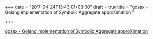 +++
date = "2017-04-24T13:43:01+03:00"
draft = true
title = "gosax - Golang implementation of Symbolic Aggregate approXimation "

+++

<p><a href="https://t.co/to1LvleTzN">gosax - Golang implementation of Symbolic Aggregate approXimation </a></p>